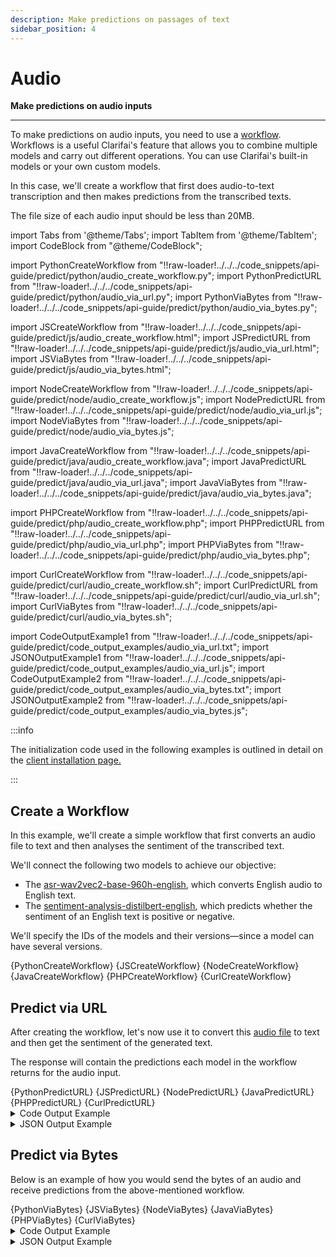 ```yaml
---
description: Make predictions on passages of text
sidebar_position: 4
---
```


# Audio

**Make predictions on audio inputs**
<hr />

To make predictions on audio inputs, you need to use a [workflow](https://docs.clarifai.com/api-guide/workflows/create-get-update-delete). Workflows is a useful Clarifai's feature that allows you to combine multiple models and carry out different operations. You can use Clarifai's built-in models or your own custom models.

In this case, we'll create a workflow that first does audio-to-text transcription and then makes predictions from the transcribed texts. 

The file size of each audio input should be less than 20MB.


import Tabs from '@theme/Tabs';
import TabItem from '@theme/TabItem';
import CodeBlock from "@theme/CodeBlock";

import PythonCreateWorkflow from "!!raw-loader!../../../code_snippets/api-guide/predict/python/audio_create_workflow.py";
import PythonPredictURL from "!!raw-loader!../../../code_snippets/api-guide/predict/python/audio_via_url.py";
import PythonViaBytes from "!!raw-loader!../../../code_snippets/api-guide/predict/python/audio_via_bytes.py";

import JSCreateWorkflow from "!!raw-loader!../../../code_snippets/api-guide/predict/js/audio_create_workflow.html";
import JSPredictURL from "!!raw-loader!../../../code_snippets/api-guide/predict/js/audio_via_url.html";
import JSViaBytes from "!!raw-loader!../../../code_snippets/api-guide/predict/js/audio_via_bytes.html";

import NodeCreateWorkflow from "!!raw-loader!../../../code_snippets/api-guide/predict/node/audio_create_workflow.js";
import NodePredictURL from "!!raw-loader!../../../code_snippets/api-guide/predict/node/audio_via_url.js";
import NodeViaBytes from "!!raw-loader!../../../code_snippets/api-guide/predict/node/audio_via_bytes.js";

import JavaCreateWorkflow from "!!raw-loader!../../../code_snippets/api-guide/predict/java/audio_create_workflow.java";
import JavaPredictURL from "!!raw-loader!../../../code_snippets/api-guide/predict/java/audio_via_url.java";
import JavaViaBytes from "!!raw-loader!../../../code_snippets/api-guide/predict/java/audio_via_bytes.java";

import PHPCreateWorkflow from "!!raw-loader!../../../code_snippets/api-guide/predict/php/audio_create_workflow.php";
import PHPPredictURL from "!!raw-loader!../../../code_snippets/api-guide/predict/php/audio_via_url.php";
import PHPViaBytes from "!!raw-loader!../../../code_snippets/api-guide/predict/php/audio_via_bytes.php";

import CurlCreateWorkflow from "!!raw-loader!../../../code_snippets/api-guide/predict/curl/audio_create_workflow.sh";
import CurlPredictURL from "!!raw-loader!../../../code_snippets/api-guide/predict/curl/audio_via_url.sh";
import CurlViaBytes from "!!raw-loader!../../../code_snippets/api-guide/predict/curl/audio_via_bytes.sh";

import CodeOutputExample1 from "!!raw-loader!../../../code_snippets/api-guide/predict/code_output_examples/audio_via_url.txt";
import JSONOutputExample1 from "!!raw-loader!../../../code_snippets/api-guide/predict/code_output_examples/audio_via_url.js";
import CodeOutputExample2 from "!!raw-loader!../../../code_snippets/api-guide/predict/code_output_examples/audio_via_bytes.txt";
import JSONOutputExample2 from "!!raw-loader!../../../code_snippets/api-guide/predict/code_output_examples/audio_via_bytes.js";

:::info

The initialization code used in the following examples is outlined in detail on the [client installation page.](https://docs.clarifai.com/api-guide/api-overview/api-clients/#client-installation-instructions)

:::

## Create a Workflow

In this example, we'll create a simple workflow that first converts an audio file to text and then analyses the sentiment of the transcribed text. 

We'll connect the following two models to achieve our objective:

- The [asr-wav2vec2-base-960h-english](https://clarifai.com/facebook/asr/models/asr-wav2vec2-base-960h-english), which converts English audio to English text. 
- The [sentiment-analysis-distilbert-english](https://clarifai.com/erfan/text-classification/models/sentiment-analysis-distilbert-english), which predicts whether the sentiment of an English text is positive or negative. 

We'll specify the IDs of the models and their versions—since a model can have several versions.

<Tabs>

<TabItem value="python" label="Python">
    <CodeBlock className="language-python">{PythonCreateWorkflow}</CodeBlock>
</TabItem>

<TabItem value="js_rest" label="JavaScript (REST)">
   <CodeBlock className="language-javascript">{JSCreateWorkflow}</CodeBlock>
</TabItem>

<TabItem value="nodejs" label="NodeJS">
   <CodeBlock className="language-javascript">{NodeCreateWorkflow}</CodeBlock>
</TabItem>

<TabItem value="java" label="Java">
   <CodeBlock className="language-java">{JavaCreateWorkflow}</CodeBlock>
</TabItem>

<TabItem value="php" label="PHP">
   <CodeBlock className="language-php">{PHPCreateWorkflow}</CodeBlock>
</TabItem>

<TabItem value="curl" label="cURL">
    <CodeBlock className="language-bash">{CurlCreateWorkflow}</CodeBlock>
</TabItem>

</Tabs>


## Predict via URL

After creating the workflow, let's now use it to convert this [audio file](https://samples.clarifai.com/negative_sentence_1.wav) to text and then get the sentiment of the generated text. 

The response will contain the predictions each model in the workflow returns for the audio input.


<Tabs>

<TabItem value="python" label="Python">
    <CodeBlock className="language-python">{PythonPredictURL}</CodeBlock>
</TabItem>

<TabItem value="js_rest" label="JavaScript (REST)">
   <CodeBlock className="language-javascript">{JSPredictURL}</CodeBlock>
</TabItem>

<TabItem value="nodejs" label="NodeJS">
   <CodeBlock className="language-javascript">{NodePredictURL}</CodeBlock>
</TabItem>

<TabItem value="java" label="Java">
   <CodeBlock className="language-java">{JavaPredictURL}</CodeBlock>
</TabItem>

<TabItem value="php" label="PHP">
   <CodeBlock className="language-php">{PHPPredictURL}</CodeBlock>
</TabItem>

<TabItem value="curl" label="cURL">
    <CodeBlock className="language-bash">{CurlPredictURL}</CodeBlock>
</TabItem>

</Tabs>

<details>
  <summary>Code Output Example</summary>
    <CodeBlock className="language-text">{CodeOutputExample1}</CodeBlock>
</details>

<details>
  <summary>JSON Output Example</summary>
    <CodeBlock className="language-javascript">{JSONOutputExample1}</CodeBlock>
</details>

## Predict via Bytes

Below is an example of how you would send the bytes of an audio and receive predictions from the above-mentioned workflow.

<Tabs>

<TabItem value="python" label="Python">
    <CodeBlock className="language-python">{PythonViaBytes}</CodeBlock>
</TabItem>

<TabItem value="js_rest" label="JavaScript (REST)">
   <CodeBlock className="language-javascript">{JSViaBytes}</CodeBlock>
</TabItem>

<TabItem value="nodejs" label="NodeJS">
   <CodeBlock className="language-javascript">{NodeViaBytes}</CodeBlock>
</TabItem>

<TabItem value="java" label="Java">
    <CodeBlock className="language-java">{JavaViaBytes}</CodeBlock>
</TabItem>

<TabItem value="php" label="PHP">
    <CodeBlock className="language-php">{PHPViaBytes}</CodeBlock>
</TabItem>

<TabItem value="curl" label="cURL">
    <CodeBlock className="language-bash">{CurlViaBytes}</CodeBlock>
</TabItem>

</Tabs>

<details>
  <summary>Code Output Example</summary>
    <CodeBlock className="language-text">{CodeOutputExample2}</CodeBlock>
</details>

<details>
  <summary>JSON Output Example</summary>
    <CodeBlock className="language-javascript">{JSONOutputExample2}</CodeBlock>
</details>
